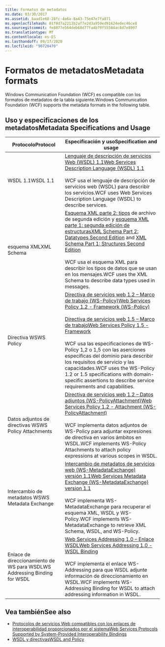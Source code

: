 ```yaml
---
title: Formatos de metadatos
ms.date: 03/30/2017
ms.assetid: baad1e68-28fc-4a6a-8a43-75e47e7fa871
ms.openlocfilehash: 01f0d7a2212b2af7e2d3a959ed91624edec46ce8
ms.sourcegitcommit: fe8877e564deb68d77fa4b79f55584ac8d7e8997
ms.translationtype: MT
ms.contentlocale: es-ES
ms.lasthandoff: 09/17/2020
ms.locfileid: "90720470"
---
```

# <a name="metadata-formats"></a><span data-ttu-id="954c3-102">Formatos de metadatos</span><span class="sxs-lookup"><span data-stu-id="954c3-102">Metadata formats</span></span>

<span data-ttu-id="954c3-103">Windows Communication Foundation (WCF) es compatible con los formatos de metadatos de la tabla siguiente.</span><span class="sxs-lookup"><span data-stu-id="954c3-103">Windows Communication Foundation (WCF) supports the metadata formats in the following table.</span></span>  
  
## <a name="metadata-specifications-and-usage"></a><span data-ttu-id="954c3-104">Uso y especificaciones de los metadatos</span><span class="sxs-lookup"><span data-stu-id="954c3-104">Metadata Specifications and Usage</span></span>  
  
|<span data-ttu-id="954c3-105">Protocolo</span><span class="sxs-lookup"><span data-stu-id="954c3-105">Protocol</span></span>|<span data-ttu-id="954c3-106">Especificación y uso</span><span class="sxs-lookup"><span data-stu-id="954c3-106">Specification and usage</span></span>|  
|--------------|-----------------------------|  
|<span data-ttu-id="954c3-107">WSDL 1.1</span><span class="sxs-lookup"><span data-stu-id="954c3-107">WSDL 1.1</span></span>|[<span data-ttu-id="954c3-108">Lenguaje de descripción de servicios Web (WSDL) 1.1</span><span class="sxs-lookup"><span data-stu-id="954c3-108">Web Services Description Language (WSDL) 1.1</span></span>](https://www.w3.org/TR/wsdl/)<br /><br /> <span data-ttu-id="954c3-109">WCF usa el lenguaje de descripción de servicios web (WSDL) para describir los servicios.</span><span class="sxs-lookup"><span data-stu-id="954c3-109">WCF uses Web Services Description Language (WSDL) to describe services.</span></span>|  
|<span data-ttu-id="954c3-110">esquema XML</span><span class="sxs-lookup"><span data-stu-id="954c3-110">XML Schema</span></span>|<span data-ttu-id="954c3-111">[Esquema XML parte 2: tipos](https://www.w3.org/TR/2004/REC-xmlschema-2-20041028/) de archivo de segunda edición y [esquema XML parte 1: segunda edición de estructuras](https://www.w3.org/TR/2004/REC-xmlschema-1-20041028/)</span><span class="sxs-lookup"><span data-stu-id="954c3-111">[XML Schema Part 2: Datatypes Second Edition](https://www.w3.org/TR/2004/REC-xmlschema-2-20041028/) and [XML Schema Part 1: Structures Second Edition](https://www.w3.org/TR/2004/REC-xmlschema-1-20041028/)</span></span><br /><br /> <span data-ttu-id="954c3-112">WCF usa el esquema XML para describir los tipos de datos que se usan en los mensajes.</span><span class="sxs-lookup"><span data-stu-id="954c3-112">WCF uses the XML Schema to describe data types used in messages.</span></span>|  
|<span data-ttu-id="954c3-113">Directiva WS</span><span class="sxs-lookup"><span data-stu-id="954c3-113">WS Policy</span></span>|[<span data-ttu-id="954c3-114">Directiva de servicios web 1.2 – Marco de trabajo (WS-Policy)</span><span class="sxs-lookup"><span data-stu-id="954c3-114">Web Services Policy 1.2 - Framework (WS-Policy)</span></span>](https://www.w3.org/Submission/WS-Policy/)<br /><br /> [<span data-ttu-id="954c3-115">Directiva de servicios web 1.5 – Marco de trabajo</span><span class="sxs-lookup"><span data-stu-id="954c3-115">Web Services Policy 1.5 - Framework</span></span>](https://www.w3.org/TR/ws-policy/)<br /><br /> <span data-ttu-id="954c3-116">WCF usa las especificaciones de WS-Policy 1,2 o 1,5 con las aserciones específicas del dominio para describir los requisitos de servicio y las capacidades.</span><span class="sxs-lookup"><span data-stu-id="954c3-116">WCF uses the WS-Policy 1.2 or 1.5 specifications with domain-specific assertions to describe service requirements and capabilities.</span></span>|  
|<span data-ttu-id="954c3-117">Datos adjuntos de directivas WS</span><span class="sxs-lookup"><span data-stu-id="954c3-117">WS Policy Attachments</span></span>|[<span data-ttu-id="954c3-118">Directiva de servicios web 1.2 – Datos adjuntos (WS-PolicyAttachment)</span><span class="sxs-lookup"><span data-stu-id="954c3-118">Web Services Policy 1.2 - Attachment (WS-PolicyAttachment)</span></span>](https://www.w3.org/Submission/WS-PolicyAttachment/)<br /><br /> <span data-ttu-id="954c3-119">WCF implementa datos adjuntos de WS-Policy para adjuntar expresiones de directiva en varios ámbitos en WSDL.</span><span class="sxs-lookup"><span data-stu-id="954c3-119">WCF implements WS-Policy Attachments to attach policy expressions at various scopes in WSDL.</span></span>|  
|<span data-ttu-id="954c3-120">Intercambio de metadatos WS</span><span class="sxs-lookup"><span data-stu-id="954c3-120">WS Metadata Exchange</span></span>|[<span data-ttu-id="954c3-121">Intercambio de metadatos de servicios web  (WS-MetadataExchange) versión 1.1</span><span class="sxs-lookup"><span data-stu-id="954c3-121">Web Services Metadata Exchange (WS-MetadataExchange) version 1.1</span></span>](http://specs.xmlsoap.org/ws/2004/09/mex/WS-MetadataExchange.pdf)<br /><br /> <span data-ttu-id="954c3-122">WCF implementa WS-MetadataExchange para recuperar el esquema XML, WSDL y WS-Policy.</span><span class="sxs-lookup"><span data-stu-id="954c3-122">WCF implements WS-MetadataExchange to retrieve XML Schema, WSDL, and WS-Policy.</span></span>|  
|<span data-ttu-id="954c3-123">Enlace de direccionamiento de WS para WSDL</span><span class="sxs-lookup"><span data-stu-id="954c3-123">WS Addressing Binding for WSDL</span></span>|[<span data-ttu-id="954c3-124">Web Services Addressing 1.0 – Enlace WSDL</span><span class="sxs-lookup"><span data-stu-id="954c3-124">Web Services Addressing 1.0 - WSDL Binding</span></span>](https://www.w3.org/TR/ws-addr-wsdl/)<br /><br /> <span data-ttu-id="954c3-125">WCF implementa el enlace WS-Addressing para que WSDL adjunte información de direccionamiento en WSDL.</span><span class="sxs-lookup"><span data-stu-id="954c3-125">WCF implements WS-Addressing Binding for WSDL to attach addressing information in WSDL.</span></span>|  
  
## <a name="see-also"></a><span data-ttu-id="954c3-126">Vea también</span><span class="sxs-lookup"><span data-stu-id="954c3-126">See also</span></span>

- [<span data-ttu-id="954c3-127">Protocolos de servicios Web compatibles con los enlaces de interoperabilidad proporcionados por el sistema</span><span class="sxs-lookup"><span data-stu-id="954c3-127">Web Services Protocols Supported by System-Provided Interoperability Bindings</span></span>](web-services-protocols-supported-by-system-provided-interoperability-bindings.md)
- [<span data-ttu-id="954c3-128">WSDL y directivas</span><span class="sxs-lookup"><span data-stu-id="954c3-128">WSDL and Policy</span></span>](wsdl-and-policy.md)
